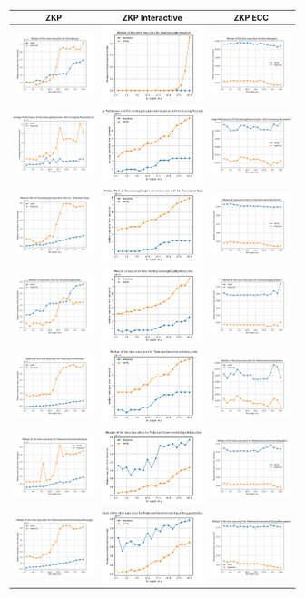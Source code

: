 | ZKP                                                                                               | ZKP Interactive                                                                                             | ZKP ECC                  |
|---------------------------------------------------------------------------------------------------|-------------------------------------------------------------------------------------------------------------|--------------------------|
| ![OpenAI](zkp_log_discrete/images/DiscreteLog_20bits.png)                                         | ![OpenAI](zkp_log_discrete/images/DiscreteLogInteractive_20bits.png)                                        | ![OpenAI](zkp_log_discrete/images/DiscreteLogEcc_20bits.png) |
| ![OpenAI](zkp_log_disjunction/images/DiscreteLogDisjunction_20bits.png)                           | ![OpenAI](zkp_log_disjunction/images/DiscreteLogDisjunctionInteractive_20bits.png)                          | ![OpenAI](zkp_log_disjunction/images/DiscreteLogDisjunctionEcc_20bits.png) |
| ![OpenAI](zkp_log_conjunction/images/DiscreteLogConjunction_20bits.png)                           | ![OpenAI](zkp_log_conjunction/images/DiscreteLogConjunctionInteractive_20bits.png)                          | ![OpenAI](zkp_log_conjunction/images/DiscreteLogConjunctionEcc_20bits.png) |
| ![OpenAI](zkp_log_equality/images/DiscreteLogEquality_20bits.png)                                 | ![OpenAI](zkp_log_equality/images/DiscreteLogEqualityInteractive_20bits.png)                                | ![OpenAI](zkp_log_equality/images/DiscreteLogEqualityEcc_20bits.png) |
| ![OpenAI](zkp_pederesen_commitment/images/PedersenCommitment_20bits.png)                          | ![OpenAI](zkp_pederesen_commitment/images/PedersenCommitmentInteractive_20bits.png)                         | ![OpenAI](zkp_pederesen_commitment/images/PedersenCommitmentEcc_20bits.png) |
| ![OpenAI](zkp_pederesen_commitments/images/PedersenCommitmentsEqual_20bits.png)                   | ![OpenAI](zkp_pederesen_commitments/images/PedersenCommitmentsEqualInteractive_20bits.png)                  | ![OpenAI](zkp_pederesen_commitments/images/PederesenCommitmentsEqualEcc_20bits.png) |
| ![OpenAI](zkp_pederesen_commitments_messages/images/PederesenCommitmentsEqualMessages_20bits.png) | ![OpenAI](zkp_pederesen_commitments_messages/images/PedersenCommitmentsEqualMessagesInteractive_20bits.png) | ![OpenAI](zkp_pederesen_commitments_messages/images/PederesenCommitmentsEqualMessagesEcc_20bits.png) |